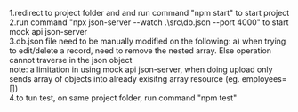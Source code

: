 1.redirect to project folder and and run command "npm start" to start project<br/>
2.run command "npx json-server --watch .\src\db.json --port 4000" to start mock api json-server<br/>
3.db.json file need to be manually modified on the following:
a) when trying to edit/delete a record, need to remove the nested array. Else operation cannot traverse in the json object<br/>
note: a limitation in using mock api json-server, when doing upload only sends array of objects into already exisitng array resource (eg. employees=[])<br/>
4.to tun test, on same project folder, run command "npm test"
